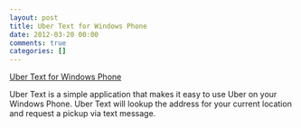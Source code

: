 ```yaml
---
layout: post
title: Uber Text for Windows Phone
date: 2012-03-20 00:00
comments: true
categories: []
---
```

<a href="http://www.windowsphone.com/en-US/apps/3ab85499-42f1-4009-87bf-c8743e003c02">Uber Text for Windows Phone</a>

<p>Uber Text is a simple application that makes it easy to use Uber on your Windows Phone. Uber Text will lookup the address for your current location and request a pickup via text message.</p>
